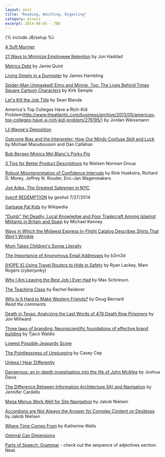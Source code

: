 ```yaml
---
layout: post
title: "Reading, Watching, Digesting"
category: essais
excerpt: 2014-08-05 - TBD
---
```

{% include JB/setup %}

[A Soft Murmer](http://asoftmurmur.com/index.html)  

[21 Ways to Minimize Employeee Retention](http://rustyrazorblade.com/2014/09/21-ways-to-minimize-employee-retention/) by  Jon Haddad  

[Metrics Debt](http://jamiequint.com/metrics-debt/) by Jamie Quint  

[Living Simply in a Dumpster](http://www.theatlantic.com/features/archive/2014/09/the-simple-life-in-a-dumpster/379947/) by James Hambling  

[Spider-Man Unmasked! Elmo and Minnie, Too: The Lives Behind Times Square Cartoon Characters](http://www.nytimes.com/2014/08/03/nyregion/the-lives-behind-times-square-cartoon-characters.html) by Kirk Semple  

[Let's Kill the Job Title](http://99u.com/articles/31705/lets-kill-the-job-title) by Sean Blanda  

America's Top Colleges Have a Rich-Kid Problem(http://www.theatlantic.com/business/archive/2013/05/americas-top-colleges-have-a-rich-kid-problem/276195/) by Jordan Weissmann  

[Lil Wayne's Deposition](http://abovethelaw.com/2012/09/lil-wayne-is-quite-possibly-the-best-deponent-of-all-time/)

[Outcome Bias and the Interpreter: How Our Minds Confuse Skill and Luck](http://analystreports.som.yale.edu/internal/F2013/MJ/Outcome%20Bias%20and%20the%20Interpreter.pdf) by Michael Maouboussin and Dan Callahan  

[Bob Bergen Mimics Mel Blanc's Porky Pig](https://www.youtube.com/watch?v=lXC_j5QB6v8)  

[3 Tips for Better Product Descriptions](http://www.nngroup.com/articles/product-descriptions/) by Nielsen Norman Group  

[Robust Misinterpretation of Confidence Intervals](http://www.ejwagenmakers.com/inpress/HoekstraEtAlPBR.pdf) by Rink Hoekstra, Richard D. Morey, Jeffrey N. Rouder, Eric-Jan Wagenmakers  

[Joe Ades, The Greatest Salesmen in NYC](https://www.youtube.com/watch?v=HCUct4NlxE0)  

[livectf REDEMPTION](https://www.youtube.com/watch?v=td1KEUhlSuk) by geohot 7/27/2014   

[Garbage Pal Kids](http://en.wikipedia.org/wiki/Garbage_Pail_Kids) by Wikipedia  

[“Dumb” Yet Deadly: Local Knowledge and Poor Tradecraft Among Islamist Militants in Britain and Spain](https://www.google.com/url?sa=t&rct=j&q=&esrc=s&source=web&cd=1&cad=rja&uact=8&ved=0CB8QFjAA&url=http%3A%2F%2Fwikileaks.org%2Fgifiles%2Fattach%2F134%2F134075_Dumb%2520yet%2520Deadl.pdf) by Michael Kenney  

[Ways in Which the Midwest Express In-Flight Catalog Describes Shirts That Won't Wrinkle](http://www.mcsweeneys.net/articles/ways-in-which-the-midwest-express-in-flight-catalog-describes-shirts-that-wont-wrinkle)  

[Mom Takes Children's Songs Literally](http://www.mcsweeneys.net/articles/mom-takes-childrens-songs-literally)

[The Importance of Anonymous Email Addresses](http://www.b3rn3d.com/blog/2014/05/16/email/) by b3rn3d  

[[HOPE X] Using Travel Routers to Hide in Safety](https://www.youtube.com/watch?v=sLzhrjuDQfY) by Ryan Lackey, Marc Rogers (cyberjunky)  

[Why I Am Leaving the Best Job I Ever Had](http://maxschireson.com/2014/08/05/1137/?blogsub=subscribed#blog_subscription-3) by Max Schireson  

[The Teaching Class](http://www.guernicamag.com/features/the-teaching-class/) by Rachel Reiderer  

[Why Is It Hard to Make Western Friends?](http://blogs.voanews.com/student-union/2014/02/24/why-is-it-hard-to-make-western-friends/) by Doug Bernard  
*Read the comments*

[Death in Texas: Analyzing the Last Words of 478 Death Row Prisoners](http://jonmillward.com/blog/psychological-subtleties/death-in-texas-analyzing-the-last-words-of-478-death-row-prisoners/) by Jon Millward  


[Three laws of branding: Neuroscientific foundations of effective brand building](http://www.palgrave-journals.com/bm/journal/v16/n3/full/2550139a.html) by Tjaco Waldis  

[Lowest Possible Jeopardy Score](http://www.datagenetics.com/blog/april32014/index.html)  

[The Pointlessness of Unplugging](http://www.newyorker.com/online/blogs/culture/2014/03/the-pointlessness-of-unplugging.html) by Casey Cep  

[Unless I Hear Differently](http://unlessiheardifferently.com/)  

[Dangerous: an in-depth investigation into the life of John McAfee](http://www.wired.co.uk/magazine/archive/2013/02/features/dangerous/viewall) by Joshua Davis  

[The Difference Between Information Architecture (IA) and Navigation](http://www.nngroup.com/articles/ia-vs-navigation) by Jennifer Cardello  

[Mega Menus Work Well for Site Navigation](http://www.nngroup.com/articles/mega-menus-work-well/) by Jakob Nielsen  

[Accordions are Not Always the Answer for Complex Content on Desktops](http://www.nngroup.com/articles/accordions-complex-content/) by Jakob Nielsen  

[Where Time Comes From](http://www.theatlantic.com/video/index/358609/where-time-comes-from/) by Katherine Wells  

[Optimal Can Dimensions](http://www.datagenetics.com/blog/august12014/index.html)  

[Parts of Speech: Grammar](http://www.enchantedlearning.com/grammar/partsofspeech/) - check out the sequence of adjectives section. Neat.  

<a href="https://plus.google.com/+VincentBarr0?rel=author"></a>